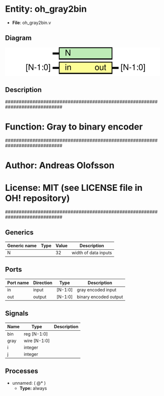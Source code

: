 # Entity: oh_gray2bin

- **File**: oh_gray2bin.v
## Diagram

![Diagram](oh_gray2bin.svg "Diagram")
## Description

#############################################################################
# Function: Gray to binary encoder                                          #
#############################################################################
# Author:   Andreas Olofsson                                                #
# License:  MIT (see LICENSE file in OH! repository)                        #
#############################################################################

## Generics

| Generic name | Type | Value | Description            |
| ------------ | ---- | ----- | ---------------------- |
| N            |      | 32    |  width of data inputs  |
## Ports

| Port name | Direction | Type    | Description           |
| --------- | --------- | ------- | --------------------- |
| in        | input     | [N-1:0] | gray encoded input    |
| out       | output    | [N-1:0] | binary encoded output |
## Signals

| Name | Type         | Description |
| ---- | ------------ | ----------- |
| bin  | reg [N-1:0]  |             |
| gray | wire [N-1:0] |             |
| i    | integer      |             |
| j    | integer      |             |
## Processes
- unnamed: ( @* )
  - **Type:** always
